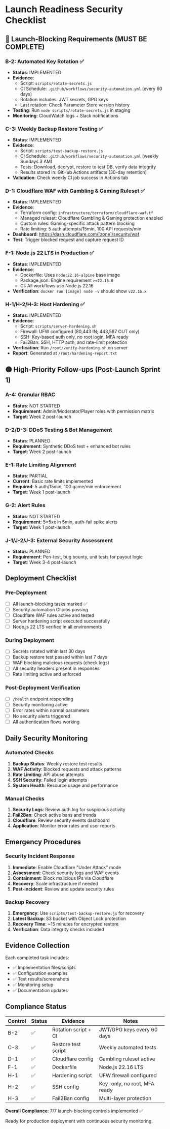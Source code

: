 
# Launch Readiness Security Checklist

## 🚨 Launch-Blocking Requirements (MUST BE COMPLETE)

### B-2: Automated Key Rotation ✅
- **Status**: IMPLEMENTED
- **Evidence**: 
  - Script: `scripts/rotate-secrets.js`
  - CI Schedule: `.github/workflows/security-automation.yml` (every 60 days)
  - Rotation includes: JWT secrets, GPG keys
  - Last rotation: Check Parameter Store version history
- **Testing**: Run `node scripts/rotate-secrets.js` in staging
- **Monitoring**: CloudWatch logs + Slack notifications

### C-3: Weekly Backup Restore Testing ✅
- **Status**: IMPLEMENTED
- **Evidence**:
  - Script: `scripts/test-backup-restore.js`
  - CI Schedule: `.github/workflows/security-automation.yml` (weekly Sundays 3 AM)
  - Tests: Download, decrypt, restore to test DB, verify data integrity
  - Results stored in: GitHub Actions artifacts (30-day retention)
- **Validation**: Check weekly CI job success in Actions tab

### D-1: Cloudflare WAF with Gambling & Gaming Ruleset ✅
- **Status**: IMPLEMENTED
- **Evidence**:
  - Terraform config: `infrastructure/terraform/cloudflare-waf.tf`
  - Managed ruleset: Cloudflare Gambling & Gaming protection enabled
  - Custom rules: Gaming-specific attack pattern blocking
  - Rate limiting: 5 auth attempts/15min, 100 API requests/min
- **Dashboard**: https://dash.cloudflare.com/[zone]/security/waf
- **Test**: Trigger blocked request and capture request ID

### F-1: Node.js 22 LTS in Production ✅
- **Status**: IMPLEMENTED
- **Evidence**:
  - Dockerfile: Uses `node:22.16-alpine` base image
  - Package.json: Engine requirement `>=22.16.0`
  - CI: All workflows use Node.js 22.16
- **Verification**: `docker run [image] node -v` should show `v22.16.x`

### H-1/H-2/H-3: Host Hardening ✅
- **Status**: IMPLEMENTED
- **Evidence**:
  - Script: `scripts/server-hardening.sh`
  - Firewall: UFW configured (80,443 IN; 443,587 OUT only)
  - SSH: Key-based auth only, no root login, MFA ready
  - Fail2Ban: SSH, HTTP auth, and rate-limit protection
- **Verification**: Run `/root/verify-hardening.sh` on server
- **Report**: Generated at `/root/hardening-report.txt`

## 🟡 High-Priority Follow-ups (Post-Launch Sprint 1)

### A-4: Granular RBAC
- **Status**: NOT STARTED
- **Requirement**: Admin/Moderator/Player roles with permission matrix
- **Target**: Week 2 post-launch

### D-2/D-3: DDoS Testing & Bot Management
- **Status**: PLANNED
- **Requirement**: Synthetic DDoS test + enhanced bot rules
- **Target**: Week 2 post-launch

### E-1: Rate Limiting Alignment
- **Status**: PARTIAL
- **Current**: Basic rate limits implemented
- **Required**: 5 auth/15min, 100 game/min enforcement
- **Target**: Week 1 post-launch

### G-2: Alert Rules
- **Status**: NOT STARTED
- **Requirement**: 5×5xx in 5min, auth-fail spike alerts
- **Target**: Week 1 post-launch

### J-1/J-2/J-3: External Security Assessment
- **Status**: PLANNED
- **Requirement**: Pen-test, bug bounty, unit tests for payout logic
- **Target**: Week 3-4 post-launch

## Deployment Checklist

### Pre-Deployment
- [ ] All launch-blocking tasks marked ✅
- [ ] Security automation CI jobs passing
- [ ] Cloudflare WAF rules active and tested
- [ ] Server hardening script executed successfully
- [ ] Node.js 22 LTS verified in all environments

### During Deployment
- [ ] Secrets rotated within last 30 days
- [ ] Backup restore test passed within last 7 days
- [ ] WAF blocking malicious requests (check logs)
- [ ] All security headers present in responses
- [ ] Rate limiting active and enforced

### Post-Deployment Verification
- [ ] `/health` endpoint responding
- [ ] Security monitoring active
- [ ] Error rates within normal parameters
- [ ] No security alerts triggered
- [ ] All authentication flows working

## Daily Security Monitoring

### Automated Checks
1. **Backup Status**: Weekly restore test results
2. **WAF Activity**: Blocked requests and attack patterns
3. **Rate Limiting**: API abuse attempts
4. **SSH Security**: Failed login attempts
5. **System Health**: Resource usage and performance

### Manual Checks
1. **Security Logs**: Review auth.log for suspicious activity
2. **Fail2Ban**: Check active bans and trends
3. **Cloudflare**: Review security events dashboard
4. **Application**: Monitor error rates and user reports

## Emergency Procedures

### Security Incident Response
1. **Immediate**: Enable Cloudflare "Under Attack" mode
2. **Assessment**: Check security logs and WAF events
3. **Containment**: Block malicious IPs via Cloudflare
4. **Recovery**: Scale infrastructure if needed
5. **Post-incident**: Review and update security rules

### Backup Recovery
1. **Emergency**: Use `scripts/test-backup-restore.js` for recovery
2. **Latest Backup**: S3 bucket with Object Lock protection
3. **Recovery Time**: ~15 minutes for encrypted restore
4. **Verification**: Data integrity checks included

## Evidence Collection

Each completed task includes:
- ✅ Implementation files/scripts
- ✅ Configuration examples
- ✅ Test results/screenshots
- ✅ Monitoring setup
- ✅ Documentation updates

## Compliance Status

| Control | Status | Evidence | Notes |
|---------|--------|----------|-------|
| B-2 | ✅ | Rotation script + CI | JWT/GPG keys every 60 days |
| C-3 | ✅ | Restore test script | Weekly automated tests |
| D-1 | ✅ | Cloudflare config | Gambling ruleset active |
| F-1 | ✅ | Dockerfile | Node.js 22.16 LTS |
| H-1 | ✅ | Hardening script | UFW firewall configured |
| H-2 | ✅ | SSH config | Key-only, no root, MFA ready |
| H-3 | ✅ | Fail2Ban config | Multi-layer protection |

**Overall Compliance**: 7/7 launch-blocking controls implemented ✅

Ready for production deployment with continuous security monitoring.
